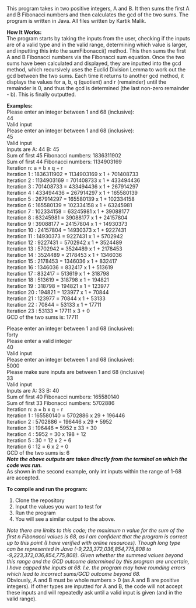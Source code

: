 This program takes in two positive integers, A and B. It then sums the first A and B Fibonacci numbers and then calculates the gcd of the two sums. 
The program is written in Java.
All files written by Kartik Malik.

**How It Works:**\
The program starts by taking the inputs from the user, checking if the inputs are of a valid type and in the valid range, determining which value is larger, and inputting this into the sumFibonacci() method. This then sums the first A and B Fibonacci numbers via the Fibonacci sum equation. Once the two sums have been calculated and displayed, they are inputted into the gcd method, which recursively uses the Euclid Division Lemma to work out the  gcd between the two sums. Each time it returns to another gcd method, it displays the values for a, b, q (quotient) and r (remainder) until the remainder is 0, and thus the gcd is determined (the last non-zero remainder - b). This is finally outputted. 

**Examples:**\
Please enter an integer between 1 and 68 (inclusive):\
44\
Valid input\
Please enter an integer between 1 and 68 (inclusive):\
45\
Valid input\
Inputs are A: 44 B: 45\
Sum of first 45 Fibonacci numbers: 1836311902\
Sum of first 44 Fibonacci numbers: 1134903169\
Iteration n:  a = b x q + r\
Iteration 1 : 1836311902 = 1134903169 x 1 + 701408733\
Iteration 2 : 1134903169 = 701408733 x 1 + 433494436\
Iteration 3 : 701408733 = 433494436 x 1 + 267914297\
Iteration 4 : 433494436 = 267914297 x 1 + 165580139\
Iteration 5 : 267914297 = 165580139 x 1 + 102334158\
Iteration 6 : 165580139 = 102334158 x 1 + 63245981\
Iteration 7 : 102334158 = 63245981 x 1 + 39088177\
Iteration 8 : 63245981 = 39088177 x 1 + 24157804\
Iteration 9 : 39088177 = 24157804 x 1 + 14930373\
Iteration 10 : 24157804 = 14930373 x 1 + 9227431\
Iteration 11 : 14930373 = 9227431 x 1 + 5702942\
Iteration 12 : 9227431 = 5702942 x 1 + 3524489\
Iteration 13 : 5702942 = 3524489 x 1 + 2178453\
Iteration 14 : 3524489 = 2178453 x 1 + 1346036\
Iteration 15 : 2178453 = 1346036 x 1 + 832417\
Iteration 16 : 1346036 = 832417 x 1 + 513619\
Iteration 17 : 832417 = 513619 x 1 + 318798\
Iteration 18 : 513619 = 318798 x 1 + 194821\
Iteration 19 : 318798 = 194821 x 1 + 123977\
Iteration 20 : 194821 = 123977 x 1 + 70844\
Iteration 21 : 123977 = 70844 x 1 + 53133\
Iteration 22 : 70844 = 53133 x 1 + 17711\
Iteration 23 : 53133 = 17711 x 3 + 0\
GCD of the two sums is: 17711

Please enter an integer between 1 and 68 (inclusive):\
forty\
Please enter a valid integer\
40\
Valid input\
Please enter an integer between 1 and 68 (inclusive):\
5000\
Please make sure inputs are between 1 and 68 (inclusive)\
33\
Valid input\
Inputs are A: 33 B: 40\
Sum of first 40 Fibonacci numbers: 165580140\
Sum of first 33 Fibonacci numbers: 5702886\
Iteration n:  a = b x q + r\
Iteration 1 : 165580140 = 5702886 x 29 + 196446\
Iteration 2 : 5702886 = 196446 x 29 + 5952\
Iteration 3 : 196446 = 5952 x 33 + 30\
Iteration 4 : 5952 = 30 x 198 + 12\
Iteration 5 : 30 = 12 x 2 + 6\
Iteration 6 : 12 = 6 x 2 + 0\
GCD of the two sums is: 6\
***Note the above outputs are taken directly from the terminal on which the code was run.***\
As shown in the second example, only int inputs within the range of 1-68 are accepted.

**To compile and run the program:**
1) Clone the repository
2) Input the values you want to test for
3) Run the program
4) You will see a similar output to the above.

*Note there are limits to this code; the maximum n value for the sum of the first n Fibonacci values is 68, as I am confident that the program is correct up to this point (I have verified with online resources). Though long type can be represented in Java (-9,223,372,036,854,775,808 to -9,223,372,036,854,775,808). Given whether the summed values beyond this range and the GCD outcome determined by this program are uncertain, I have capped the inputs at 68. I.e. the program may have rounding errors which lead to incorrect sums/GCD outcome beyond 68.*\
Obviously, A and B must be whole numbers > 0 (as A and B are positive integers). If other types are inputted for A and B, the code will not accept these inputs and will repeatedly ask until a valid input is given (and in the valid range).
